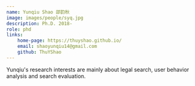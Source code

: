 ```yaml
---
name: Yunqiu Shao 邵韵秋
image: images/people/syq.jpg
description: Ph.D. 2018- 
role: phd 
links: 
    home-page: https://thuyshao.github.io/ 
    email: shaoyunqiu14@gmail.com 
    github: ThuYShao
---
```


Yunqiu's research interests are mainly about legal search, user behavior analysis and search evaluation.